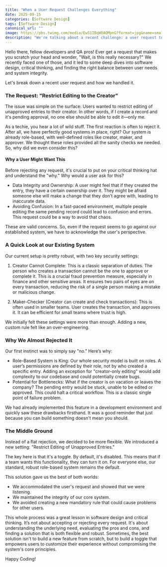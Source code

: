 ```yaml
---
title: "When a User Request Challenges Everything"
date: 2025-09-15
categories: [Software Design]
tags: [Software Design]
canonical_url: ""
image: https://pbs.twimg.com/media/EwS1IBqW8AQMpnG?format=jpg&name=small
description: "We're talking about a recent challenge: a user request to limit editing of unapproved entries to the creator only. See how we navigated this and what we learned about balancing user needs with system security."
---
```



Hello there, fellow developers and QA pros! Ever get a request that makes you scratch your head and wonder, "Wait, is this really necessary?" We recently faced one of those, and it led to some deep dives into software design, critical thinking, and finding the right balance between user needs and system integrity.

Let's break down a recent user request and how we handled it.

### The Request: "Restrict Editing to the Creator"

The issue was simple on the surface: Users wanted to restrict editing of unapproved entries to their creator. In other words, if I create a record and it's pending approval, no one else should be able to edit it—only me.

As a techie, you hear a lot of wild stuff. The first reaction is often to reject it. After all, we have perfectly good systems in place, right? Our system is already role-based, with well-defined roles like creator, maker, and approver. We thought these roles provided all the sanity checks we needed. So, why did we even consider this?

#### Why a User Might Want This

Before rejecting any request, it's crucial to put on your critical thinking hat and understand the "why." Why would a user ask for this?

* Data Integrity and Ownership: A user might feel that if they created the entry, they have a certain ownership over it. They might be afraid someone else will make a change that they don't agree with, leading to inaccurate data.
* Avoiding Confusion: In a fast-paced environment, multiple people editing the same pending record could lead to confusion and errors. This request could be a way to avoid that chaos.

These are valid concerns. So, even if the request seems to go against our established system, we have to acknowledge the user's perspective.

### A Quick Look at our Existing System

Our current setup is pretty robust, with two key security settings:

1. Creator Cannot Complete: This is a classic separation of duties. The person who creates a transaction cannot be the one to approve or complete it. This is a crucial fraud prevention measure, especially in finance and other sensitive areas. It ensures two pairs of eyes are on every transaction, reducing the risk of a single person making a mistake or malicious change.

2. Maker-Checker (Creator can create and check transactions): This is often used in smaller teams. User creates the transaction, and approves it. It can be efficient for small teams where trust is high.

We initially felt these settings were more than enough. Adding a new, custom rule felt like an over-engineering.

### Why We Almost Rejected It

Our first instinct was to simply say "no." Here’s why:

* Role-Based System is King: Our whole security model is built on roles. A user’s permissions are defined by their role, not by who created a specific entry. Adding an exception for "creator-only editing" would add complexity to our codebase and could potentially create bugs.
* Potential for Bottlenecks: What if the creator is on vacation or leaves the company? The pending entry would be stuck, unable to be edited or approved. This could halt a critical workflow. This is a classic single point of failure problem.

We had already implemented this feature in a development environment and quickly saw these drawbacks firsthand. It was a good reminder that just because you can build something doesn't mean you should.

### The Middle Ground

Instead of a flat rejection, we decided to be more flexible. We introduced a new setting: "Restrict Editing of Unapproved Entries."

The key here is that it's a toggle. By default, it's disabled. This means that if a team wants this functionality, they can turn it on. For everyone else, our standard, robust role-based system remains the default.

This solution gave us the best of both worlds:

* We accommodated the user's request and showed that we were listening.
* We maintained the integrity of our core system.
* We avoided creating a new mandatory rule that could cause problems for other users.

This whole process was a great lesson in software design and critical thinking. It’s not about accepting or rejecting every request. It's about understanding the underlying need, evaluating the pros and cons, and finding a solution that is both flexible and robust. Sometimes, the best solution isn't to build a new feature from scratch, but to build a toggle that empowers users to customize their experience without compromising the system's core principles.

Happy Coding!
